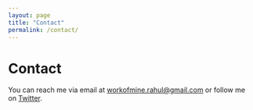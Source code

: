 ```yaml
---
layout: page
title: "Contact"
permalink: /contact/
---
```


# Contact

You can reach me via email at [workofmine.rahul@gmail.com](mailto:workofmine.rahul@gmail.com) or follow me on [Twitter](https://twitter.com/RRaghudhas).

